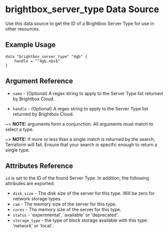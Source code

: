 # brightbox\_server\_type Data Source

Use this data source to get the ID of a Brightbox Server Type for use in other
resources.

## Example Usage

```hcl
data "brightbox_server_type" "4gb" {
	handle = "^4gb.nbs$"
}
```

## Argument Reference

* `name` - (Optional) A regex string to apply to the Server Type list returned
by Brightbox Cloud.

* `handle` - (Optional) A regex string to apply to the Server Type list
returned by Brightbox Cloud.

~> **NOTE:** arguments form a conjunction. All arguments must match to
select a type.

~> **NOTE:** If more or less than a single match is returned by the
search, Terraform will fail. Ensure that your search is specific enough
to return a single type.

## Attributes Reference

`id` is set to the ID of the found Server Type. In addition, the
following attributes are exported:

* `disk_size` - The disk size of the server for this type. Will be zero for network storage types.
* `ram` - The memory size of the server for this type.
* `cores` - The memory size of the server for this type.
* `status` - 'experimental', 'available' or 'deprecated'.
* `storage_type` - the type of block storage available with this type: 'network' or 'local'.
